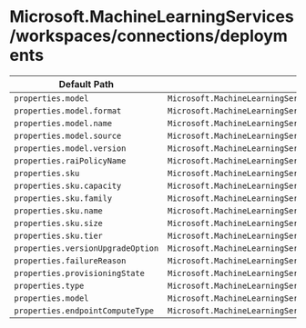 # Microsoft.MachineLearningServices/workspaces/connections/deployments

| Default Path | Alias |
|---|---|
| `properties.model` | `Microsoft.MachineLearningServices/workspaces/connections/deployments/model` |
| `properties.model.format` | `Microsoft.MachineLearningServices/workspaces/connections/deployments/model.format` |
| `properties.model.name` | `Microsoft.MachineLearningServices/workspaces/connections/deployments/model.name` |
| `properties.model.source` | `Microsoft.MachineLearningServices/workspaces/connections/deployments/model.source` |
| `properties.model.version` | `Microsoft.MachineLearningServices/workspaces/connections/deployments/model.version` |
| `properties.raiPolicyName` | `Microsoft.MachineLearningServices/workspaces/connections/deployments/raiPolicyName` |
| `properties.sku` | `Microsoft.MachineLearningServices/workspaces/connections/deployments/sku` |
| `properties.sku.capacity` | `Microsoft.MachineLearningServices/workspaces/connections/deployments/sku.capacity` |
| `properties.sku.family` | `Microsoft.MachineLearningServices/workspaces/connections/deployments/sku.family` |
| `properties.sku.name` | `Microsoft.MachineLearningServices/workspaces/connections/deployments/sku.name` |
| `properties.sku.size` | `Microsoft.MachineLearningServices/workspaces/connections/deployments/sku.size` |
| `properties.sku.tier` | `Microsoft.MachineLearningServices/workspaces/connections/deployments/sku.tier` |
| `properties.versionUpgradeOption` | `Microsoft.MachineLearningServices/workspaces/connections/deployments/versionUpgradeOption` |
| `properties.failureReason` | `Microsoft.MachineLearningServices/workspaces/connections/deployments/failureReason` |
| `properties.provisioningState` | `Microsoft.MachineLearningServices/workspaces/connections/deployments/provisioningState` |
| `properties.type` | `Microsoft.MachineLearningServices/workspaces/connections/deployments/type` |
| `properties.model` | `Microsoft.MachineLearningServices/workspaces/connections/deployments/managedOnlineEndpoint.model` |
| `properties.endpointComputeType` | `Microsoft.MachineLearningServices/workspaces/connections/deployments/managedOnlineEndpoint.endpointComputeType` |

